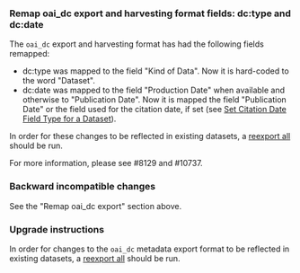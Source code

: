 ### Remap oai_dc export and harvesting format fields: dc:type and dc:date

The `oai_dc` export and harvesting format has had the following fields remapped:

- dc:type was mapped to the field "Kind of Data". Now it is hard-coded to the word "Dataset".
- dc:date was mapped to the field "Production Date" when available and otherwise to "Publication Date". Now it is mapped the field "Publication Date" or the field used for the citation date, if set (see [Set Citation Date Field Type for a Dataset](https://guides.dataverse.org/en/6.3/api/native-api.html#set-citation-date-field-type-for-a-dataset)).

In order for these changes to be reflected in existing datasets, a [reexport all](https://guides.dataverse.org/en/6.3/admin/metadataexport.html#batch-exports-through-the-api) should be run.

For more information, please see #8129 and #10737.

### Backward incompatible changes 

See the "Remap oai_dc export" section above.

### Upgrade instructions

In order for changes to the `oai_dc` metadata export format to be reflected in existing datasets, a [reexport all](https://guides.dataverse.org/en/6.3/admin/metadataexport.html#batch-exports-through-the-api) should be run.
